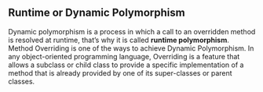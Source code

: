 ## Runtime or Dynamic Polymorphism

Dynamic polymorphism is a process in which a call to an overridden method is resolved at runtime, that’s why it is called **runtime polymorphism**. Method Overriding is one of the ways to achieve Dynamic Polymorphism. In any object-oriented programming language, Overriding is a feature that allows a subclass or child class to provide a specific implementation of a method that is already provided by one of its super-classes or parent classes.